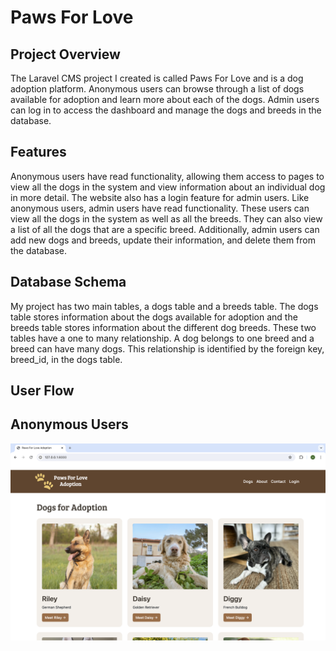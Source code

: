 # Paws For Love

## Project Overview

The Laravel CMS project I created is called Paws For Love and is a dog adoption platform. Anonymous users can browse through a list of dogs available for adoption and learn more about each of the dogs. Admin users can log in to access the dashboard and manage the dogs and breeds in the database.

## Features

Anonymous users have read functionality, allowing them access to pages to view all the dogs in the system and view information about an individual dog in more detail. The website also has a login feature for admin users. Like anonymous users, admin users have read functionality. These users can view all the dogs in the system as well as all the breeds. They can also view a list of all the dogs that are a specific breed. Additionally, admin users can add new dogs and breeds, update their information, and delete them from the database.

## Database Schema

My project has two main tables, a dogs table and a breeds table. The dogs table stores information about the dogs available for adoption and the breeds table stores information about the different dog breeds. These two tables have a one to many relationship. A dog belongs to one breed and a breed can have many dogs. This relationship is identified by the foreign key, breed_id, in the dogs table.

## User Flow

## Anonymous Users
<!--![Profile Image](/_readme/dog-list.png)-->
<img src="/_readme/dog-list.png" width="600">
